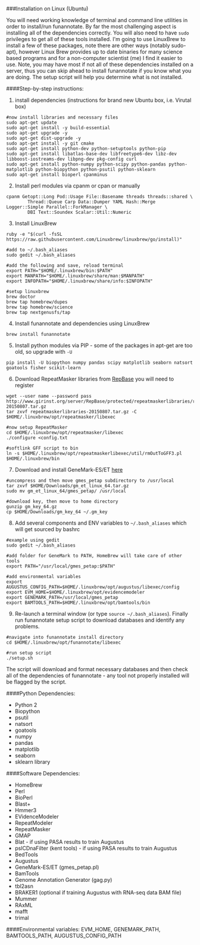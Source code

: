 ###Installation on Linux (Ubuntu)

You will need working knowledge of terminal and command line utilities in order to install/run funannotate.  By far the most challenging aspect is installing all of the dependencies correctly. You will also need to have `sudo` privileges to get all of these tools installed.  I'm going to use LinuxBrew to install a few of these packages, note there are other ways (notably sudo-apt), however Linux Brew provides up to date binaries for many science based programs and for a non-computer scientist (me) I find it easier to use.  Note, you may have most if not all of these dependencies installed on a server, thus you can skip ahead to install funannotate if you know what you are doing.  The setup script will help you determine what is not installed.

####Step-by-step instructions:


1) install dependencies (instructions for brand new Ubuntu box, i.e. Virutal box)
```
#now install libraries and necessary files
sudo apt-get update
sudo apt-get install -y build-essential
sudo apt-get upgrade -y
sudo apt-get dist-upgrade -y
sudo apt-get install -y git cmake
sudo apt-get install python-dev python-setuptools python-pip
sudo apt-get install libatlas-base-dev libfreetype6-dev libz-dev libboost-iostreams-dev libpng-dev pkg-config curl
sudo apt-get install python-numpy python-scipy python-pandas python-matplotlib python-biopython python-psutil python-sklearn
sudo apt-get install bioperl cpanminus
```

2) Install perl modules via cpanm or cpan or manually
```
cpanm Getopt::Long Pod::Usage File::Basename threads threads::shared \
        Thread::Queue Carp Data::Dumper YAML Hash::Merge Logger::Simple Parallel::ForkManager \
        DBI Text::Soundex Scalar::Util::Numeric
```

3) Install LinuxBrew
```
ruby -e "$(curl -fsSL https://raw.githubusercontent.com/Linuxbrew/linuxbrew/go/install)"

#add to ~/.bash_aliases
sudo gedit ~/.bash_aliases

#add the following and save, reload terminal
export PATH="$HOME/.linuxbrew/bin:$PATH"
export MANPATH="$HOME/.linuxbrew/share/man:$MANPATH"
export INFOPATH="$HOME/.linuxbrew/share/info:$INFOPATH"

#setup linuxbrew
brew doctor
brew tap homebrew/dupes
brew tap homebrew/science
brew tap nextgenusfs/tap
```

4) Install funannotate and dependencies using LinuxBrew
```
brew install funannotate
```

5) Install python modules via PIP - some of the packages in apt-get are too old, so upgrade with `-U`
```
pip install -U biopython numpy pandas scipy matplotlib seaborn natsort goatools fisher scikit-learn
```

6) Download RepeatMasker libraries from [RepBase](http://www.girinst.org/repbase/) you will need to register
```
wget --user name --password pass http://www.girinst.org/server/RepBase/protected/repeatmaskerlibraries/repeatmaskerlibraries-20150807.tar.gz
tar zxvf repeatmaskerlibraries-20150807.tar.gz -C $HOME/.linuxbrew/opt/repeatmasker/libexec

#now setup RepeatMasker
cd $HOME/.linuxbrew/opt/repeatmasker/libexec
./configure <config.txt

#softlink GFF script to bin
ln -s $HOME/.linuxbrew/opt/repeatmaskerlibexec/util/rmOutToGFF3.pl $HOME/.linuxbrew/bin
```

7) Download and install GeneMark-ES/ET [here](http://exon.gatech.edu/GeneMark/license_download.cgi)
```
#uncompress and then move gmes_petap subdirectory to /usr/local
tar zxvf $HOME/Downloads/gm_et_linux_64.tar.gz
sudo mv gm_et_linux_64/gmes_petap/ /usr/local

#download key, then move to home directory
gunzip gm_key_64.gz
cp $HOME/Downloads/gm_key_64 ~/.gm_key
```

8) Add several components and ENV variables to `~/.bash_aliases` which will get sourced by bashrc
```
#example using gedit
sudo gedit ~/.bash_aliases

#add folder for GeneMark to PATH, HomeBrew will take care of other tools
export PATH="/usr/local/gmes_petap:$PATH"

#add environmental variables
export AUGUSTUS_CONFIG_PATH=$HOME/.linuxbrew/opt/augustus/libexec/config
export EVM_HOME=$HOME/.linuxbrew/opt/evidencemodeler
export GENEMARK_PATH=/usr/local/gmes_petap
export BAMTOOLS_PATH=$HOME/.linuxbrew/opt/bamtools/bin
```

9) Re-launch a terminal window (or type `source ~/.bash_aliases`). Finally run funannotate setup script to download databases and identify any problems.
```
#navigate into funannotate install directory
cd $HOME/.linuxbrew/opt/funannotate/libexec

#run setup script
./setup.sh
```
The script will download and format necessary databases and then check all of the dependencies of funannotate - any tool not properly installed will be flagged by the script.


####Python Dependencies:
* Python 2
* Biopython
* psutil
* natsort
* goatools
* numpy
* pandas
* matplotlib
* seaborn
* sklearn library

####Software Dependencies:
* HomeBrew
* Perl
* BioPerl
* Blast+
* Hmmer3
* EVidenceModeler
* RepeatModeler
* RepeatMasker
* GMAP
* Blat - if using PASA results to train Augustus
* pslCDnaFilter (kent tools) - if using PASA results to train Augustus
* BedTools
* Augustus
* GeneMark-ES/ET (gmes_petap.pl)
* BamTools
* Genome Annotation Generator (gag.py)
* tbl2asn
* BRAKER1 (optional if training Augustus with RNA-seq data BAM file)
* Mummer
* RAxML
* mafft
* trimal

####Environmental variables:
EVM_HOME, GENEMARK_PATH, BAMTOOLS_PATH, AUGUSTUS_CONFIG_PATH

